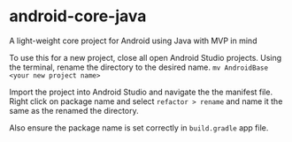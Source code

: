 # android-core-java
A light-weight core project for Android using Java with MVP in mind

To use this for a new project, close all open Android Studio projects. Using the terminal, rename the directory to the desired name.
```mv AndroidBase <your new project name>```

Import the project into Android Studio and navigate the the manifest file. 
Right click on package name and select ```refactor > rename``` and name it the same as the renamed the directory. 

Also ensure the package name is set correctly in ```build.gradle``` app file. 
